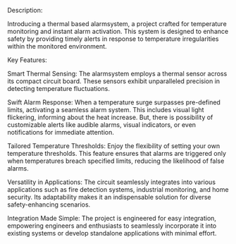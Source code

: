 Description:

Introducing a thermal based alarmsystem, a project crafted for temperature monitoring and instant alarm activation. This system is designed to enhance safety by providing timely alerts in response to temperature irregularities within the monitored environment.

Key Features:

Smart Thermal Sensing:
The alarmsystem employs a thermal sensor across its compact circuit board. These sensors exhibit unparalleled precision in detecting temperature fluctuations.

Swift Alarm Response:
When a temperature surge surpasses pre-defined limits, activating a seamless alarm system. This includes visual light flickering, informing about the heat increase. But, there is possibility of customizable alerts like audible alarms, visual indicators, or even notifications for immediate attention.

Tailored Temperature Thresholds:
Enjoy the flexibility of setting your own temperature thresholds. This feature ensures that alarms are triggered only when temperatures breach specified limits, reducing the likelihood of false alarms.


Versatility in Applications:
The circuit seamlessly integrates into various applications such as fire detection systems, industrial monitoring, and home security. Its adaptability makes it an indispensable solution for diverse safety-enhancing scenarios. 

Integration Made Simple:
The project is engineered for easy integration, empowering engineers and enthusiasts to seamlessly incorporate it into existing systems or develop standalone applications with minimal effort.
